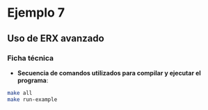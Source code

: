 # Ejemplo 7
## Uso de ERX avanzado

### Ficha técnica
- **Secuencia de comandos utilizados para compilar y ejecutar el programa**:
```bash
make all
make run-example
```